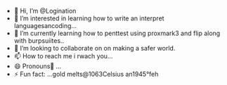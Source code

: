 - 👋 Hi, I’m @Logination
- 👀 I’m interested in learning how to write an interpret languagesancoding...
- 🌱 I’m currently learning  how to penttest using proxmark3 and flip along with  burpsuiites..
- 💞️ I’m looking to collaborate on on  making a safer world.
- 📫 How to reach me i rwach you...
- 😄 Pronouns🥇 ...
- ⚡ Fun fact: ...gold melts@1063Celsius an1945°feh

<!---
Logination/Logination is a ✨ special ✨ repository because its `README.md` (this file) appears on your GitHub profile.
You can click the Preview link to take a look at your changes.
--->
